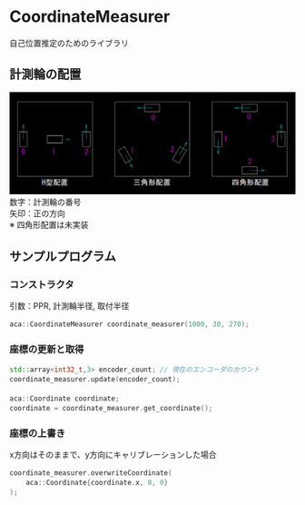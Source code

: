 # CoordinateMeasurer

自己位置推定のためのライブラリ

## 計測輪の配置
![計測輪配置の図](measuring_wheel_arrangement.png "計測輪配置")
数字：計測輪の番号  
矢印：正の方向  
※ 四角形配置は未実装


## サンプルプログラム

### コンストラクタ
引数：PPR, 計測輪半径, 取付半径
```C++
aca::CoordinateMeasurer coordinate_measurer(1000, 30, 270);
```

### 座標の更新と取得
```C++
std::array<int32_t,3> encoder_count; // 現在のエンコーダのカウント
coordinate_measurer.update(encoder_count);

aca::Coordinate coordinate;
coordinate = coordinate_measurer.get_coordinate();
```

### 座標の上書き
x方向はそのままで、y方向にキャリブレーションした場合
```C++
coordinate_measurer.overwriteCoordinate(
    aca::Coordinate{coordinate.x, 0, 0}
);
```